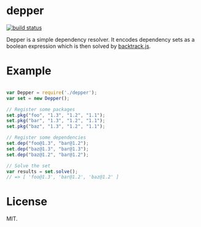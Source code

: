 # depper

[![build status](https://secure.travis-ci.org/russfrank/depper.png)](http://travis-ci.org/russfrank/depper)

Depper is a simple dependency resolver. It encodes dependency sets as a boolean
expression which is then solved by 
[backtrack.js](https://github.com/russfrank/backtrack.js).

# Example

```javascript

var Depper = require('./depper');
var set = new Depper();

// Register some packages
set.pkg("foo", "1.3", "1.2", "1.1");
set.pkg("bar", "1.3", "1.2", "1.1");
set.pkg("baz", "1.3", "1.2", "1.1");

// Register some dependencies
set.dep("foo@1.3", "bar@1.2");
set.dep("baz@1.3", "bar@1.3");
set.dep("baz@1.2", "bar@1.2");

// Solve the set
var results = set.solve();
// => [ 'foo@1.3', 'bar@1.2', 'baz@1.2' ]

```

# License

MIT.
